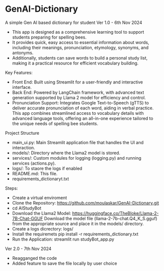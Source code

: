 # GenAI-Dictionary
A simple Gen AI based dictionary for student
Ver 1.0 - 6th Nov 2024
- This app is designed as a comprehensive learning tool to support students preparing for spelling bees.
- It provides quick, easy access to essential information about words, including their meanings, pronunciation, etymology, synonyms, and antonyms.
- Additionally, students can save words to build a personal study list, making it a practical resource for efficient vocabulary building.

Key Features:

- Front End: Built using Streamlit for a user-friendly and interactive interface.
- Back End: Powered by LangChain framework, with advanced text generation supported by Llama 2 model for efficiency and control.
- Pronunciation Support: Integrates Google Text-to-Speech (gTTS) to deliver accurate pronunciation of each word, aiding in verbal practice.
This app combines streamlined access to vocabulary details with advanced language tools, offering an all-in-one experience tailored to the unique needs of spelling bee students.

Project Structure

- main_ui.py: Main Streamlit application file that handles the UI and interaction.
- models/: Directory where the Llama2 model is stored.
- services/: Custom modules for logging (logging.py) and running services (actions.py).
- logs/: To staore the logs if enabled
- README.md: This file.
- requirements_dictionaryt.txt

Steps:
- Create a virtual enviroment
- Clone the Repository: https://github.com/moulaskar/GenAI-Dictionary.git
- cd AIStudyBot
- Download the Llama2 Model: https://huggingface.co/TheBloke/Llama-2-7B-Chat-GGUF Download the model file (llama-2-7b-chat.Q4_K_S.gguf) from the appropriate source and place it in the models/ directory.
- Create a logs dicrectory: logs/
- Install the requiremets pip install -r requirements_dictionary.txt
- Run the Application: streamlit run studyBot_app.py

   
Ver 2.0 - 7th Nov 2024
- Reagganged the code
- Added feature to save the file locally by user choice
  

